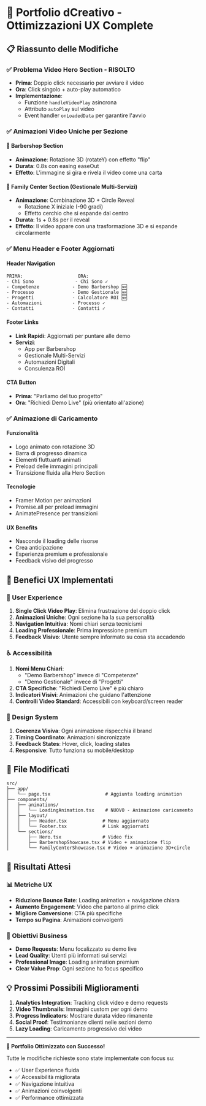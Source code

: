 # 🚀 Portfolio dCreativo - Ottimizzazioni UX Complete

## 📋 Riassunto delle Modifiche

### ✅ **Problema Video Hero Section - RISOLTO**
- **Prima**: Doppio click necessario per avviare il video
- **Ora**: Click singolo + auto-play automatico
- **Implementazione**: 
  - Funzione `handleVideoPlay` asincrona
  - Attributo `autoPlay` sul video
  - Event handler `onLoadedData` per garantire l'avvio

### ✅ **Animazioni Video Uniche per Sezione**

#### **🔸 Barbershop Section**
- **Animazione**: Rotazione 3D (rotateY) con effetto "flip"
- **Durata**: 0.8s con easing easeOut
- **Effetto**: L'immagine si gira e rivela il video come una carta

#### **🔸 Family Center Section (Gestionale Multi-Servizi)**
- **Animazione**: Combinazione 3D + Circle Reveal
  - Rotazione X iniziale (-90 gradi)
  - Effetto cerchio che si espande dal centro
- **Durata**: 1s + 0.8s per il reveal
- **Effetto**: Il video appare con una trasformazione 3D e si espande circolarmente

### ✅ **Menu Header e Footer Aggiornati**

#### **Header Navigation**
```
PRIMA:                    ORA:
- Chi Sono               - Chi Sono ✓
- Competenze            - Demo Barbershop 🆕
- Processo              - Demo Gestionale 🆕  
- Progetti              - Calcolatore ROI 🆕
- Automazioni           - Processo ✓
- Contatti              - Contatti ✓
```

#### **Footer Links**
- **Link Rapidi**: Aggiornati per puntare alle demo
- **Servizi**: 
  - App per Barbershop
  - Gestionale Multi-Servizi
  - Automazioni Digitali
  - Consulenza ROI

#### **CTA Button**
- **Prima**: "Parliamo del tuo progetto"
- **Ora**: "Richiedi Demo Live" (più orientato all'azione)

### ✅ **Animazione di Caricamento**

#### **Funzionalità**
- Logo animato con rotazione 3D
- Barra di progresso dinamica
- Elementi fluttuanti animati
- Preload delle immagini principali
- Transizione fluida alla Hero Section

#### **Tecnologie**
- Framer Motion per animazioni
- Promise.all per preload immagini
- AnimatePresence per transizioni

#### **UX Benefits**
- Nasconde il loading delle risorse
- Crea anticipazione
- Esperienza premium e professionale
- Feedback visivo del progresso

## 🎯 **Benefici UX Implementati**

### **📱 User Experience**
1. **Single Click Video Play**: Elimina frustrazione del doppio click
2. **Animazioni Uniche**: Ogni sezione ha la sua personalità
3. **Navigation Intuitiva**: Nomi chiari senza tecnicismi
4. **Loading Professionale**: Prima impressione premium
5. **Feedback Visivo**: Utente sempre informato su cosa sta accadendo

### **♿ Accessibilità**
1. **Nomi Menu Chiari**: 
   - "Demo Barbershop" invece di "Competenze"
   - "Demo Gestionale" invece di "Progetti"
2. **CTA Specifiche**: "Richiedi Demo Live" è più chiaro
3. **Indicatori Visivi**: Animazioni che guidano l'attenzione
4. **Controlli Video Standard**: Accessibili con keyboard/screen reader

### **🎨 Design System**
1. **Coerenza Visiva**: Ogni animazione rispecchia il brand
2. **Timing Coordinato**: Animazioni sincronizzate
3. **Feedback States**: Hover, click, loading states
4. **Responsive**: Tutto funziona su mobile/desktop

## 🔧 **File Modificati**

```
src/
├── app/
│   └── page.tsx                    # Aggiunta loading animation
├── components/
│   ├── animations/
│   │   └── LoadingAnimation.tsx    # NUOVO - Animazione caricamento
│   ├── layout/
│   │   ├── Header.tsx             # Menu aggiornato
│   │   └── Footer.tsx             # Link aggiornati
│   └── sections/
│       ├── Hero.tsx               # Video fix
│       ├── BarbershopShowcase.tsx # Video + animazione flip
│       └── FamilyCenterShowcase.tsx # Video + animazione 3D+circle
```

## 🚀 **Risultati Attesi**

### **📊 Metriche UX**
- **Riduzione Bounce Rate**: Loading animation + navigazione chiara
- **Aumento Engagement**: Video che partono al primo click
- **Migliore Conversione**: CTA più specifiche
- **Tempo su Pagina**: Animazioni coinvolgenti

### **🎯 Obiettivi Business**
- **Demo Requests**: Menu focalizzato su demo live
- **Lead Quality**: Utenti più informati sui servizi
- **Professional Image**: Loading animation premium
- **Clear Value Prop**: Ogni sezione ha focus specifico

## 💡 **Prossimi Possibili Miglioramenti**

1. **Analytics Integration**: Tracking click video e demo requests
2. **Video Thumbnails**: Immagini custom per ogni demo
3. **Progress Indicators**: Mostrare durata video rimanente
4. **Social Proof**: Testimonianze clienti nelle sezioni demo
5. **Lazy Loading**: Caricamento progressivo dei video

---

**🎉 Portfolio Ottimizzato con Successo!**

Tutte le modifiche richieste sono state implementate con focus su:
- ✅ User Experience fluida
- ✅ Accessibilità migliorata  
- ✅ Navigazione intuitiva
- ✅ Animazioni coinvolgenti
- ✅ Performance ottimizzata